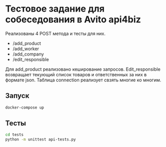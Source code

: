 # Тестовое задание для собеседования в Avito api4biz

Реализованы 4 POST метода и тесты для них.

- /add_product
- /add_worker
- /add_company
- /edit_responsible

 Для add_product реализовано кеширование запросов.
Edit_responsible возвращает текующий список товаров и ответственных за них в формате json. Таблица connection реализует свзять многие ко многим.

## Запуск

```Bash
docker-compose up
````

## Тесты

```Bash
cd tests
python -m unittest api-tests.py
````
